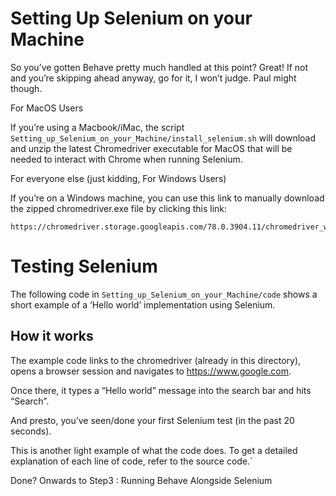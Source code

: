 
# Setting Up Selenium on your Machine

So you’ve gotten Behave pretty much handled at this point? Great! If not and you’re skipping ahead anyway, go for it, I won’t judge. Paul might though.

For MacOS Users

If you’re using a Macbook/iMac, the script `Setting_up_Selenium_on_your_Machine/install_selenium.sh` will download and unzip the latest Chromedriver executable for MacOS that will be needed to interact with Chrome when running Selenium.



For everyone else (just kidding, For Windows Users)

If you’re on a Windows machine, you can use this link to manually download the zipped chromedriver.exe file by clicking this link:

	https://chromedriver.storage.googleapis.com/78.0.3904.11/chromedriver_win32.zip


# Testing Selenium

The following code in `Setting_up_Selenium_on_your_Machine/code` shows a short example of a ‘Hello world’ implementation using Selenium.

## How it works

The example code links to the chromedriver (already in this directory), opens a browser session and navigates to https://www.google.com.

Once there, it types a “Hello world” message into the search bar and hits “Search”.

And presto, you’ve seen/done your first Selenium test (in the past 20 seconds).

This is another light example of what the code does. To get a detailed explanation of each line of code, refer to the source code.`


Done? Onwards to Step3 : Running Behave Alongside Selenium





